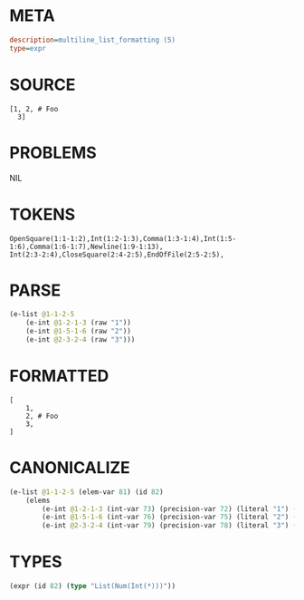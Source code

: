 # META
~~~ini
description=multiline_list_formatting (5)
type=expr
~~~
# SOURCE
~~~roc
[1, 2, # Foo
  3]
~~~
# PROBLEMS
NIL
# TOKENS
~~~zig
OpenSquare(1:1-1:2),Int(1:2-1:3),Comma(1:3-1:4),Int(1:5-1:6),Comma(1:6-1:7),Newline(1:9-1:13),
Int(2:3-2:4),CloseSquare(2:4-2:5),EndOfFile(2:5-2:5),
~~~
# PARSE
~~~clojure
(e-list @1-1-2-5
	(e-int @1-2-1-3 (raw "1"))
	(e-int @1-5-1-6 (raw "2"))
	(e-int @2-3-2-4 (raw "3")))
~~~
# FORMATTED
~~~roc
[
	1,
	2, # Foo
	3,
]
~~~
# CANONICALIZE
~~~clojure
(e-list @1-1-2-5 (elem-var 81) (id 82)
	(elems
		(e-int @1-2-1-3 (int-var 73) (precision-var 72) (literal "1") (value "TODO") (bound "u8"))
		(e-int @1-5-1-6 (int-var 76) (precision-var 75) (literal "2") (value "TODO") (bound "u8"))
		(e-int @2-3-2-4 (int-var 79) (precision-var 78) (literal "3") (value "TODO") (bound "u8"))))
~~~
# TYPES
~~~clojure
(expr (id 82) (type "List(Num(Int(*)))"))
~~~